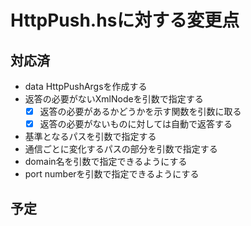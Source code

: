 HttpPush.hsに対する変更点
=========================

対応済
------

* data HttpPushArgsを作成する
* 返答の必要がないXmlNodeを引数で指定する
	+ [x] 返答の必要があるかどうかを示す関数を引数に取る
	+ [x] 返答の必要がないものに対しては自動で返答する
* 基準となるパスを引数で指定する
* 通信ごとに変化するパスの部分を引数で指定する
* domain名を引数で指定できるようにする
* port numberを引数で指定できるようにする

予定
----
